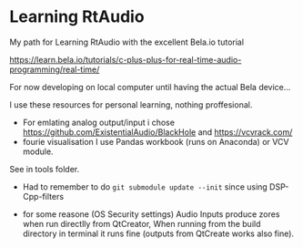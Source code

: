 # Learning RtAudio

My path for Learning RtAudio with the excellent Bela.io tutorial

https://learn.bela.io/tutorials/c-plus-plus-for-real-time-audio-programming/real-time/

For now developing on local computer until having the actual Bela device...

I use these resources for personal learning, nothing proffesional.

* For emlating analog output/input i chose 
    https://github.com/ExistentialAudio/BlackHole
    and 
    https://vcvrack.com/
* fourie visualisation I use Pandas workbook (runs on Anaconda) or VCV module.

See in tools folder.

* Had to remember to do `git submodule update --init` since using DSP-Cpp-filters

* for some reasone  (OS Security settings) Audio Inputs produce zores when run directlly from QtCreator,
    When running from the build directory in terminal it runs fine (outputs from QtCreate works also fine).
    